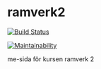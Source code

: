 # ramverk2
[![Build Status](https://travis-ci.org/ragren/ramverk2.svg?branch=master)](https://travis-ci.org/ragren/ramverk2) 

[![Maintainability](https://api.codeclimate.com/v1/badges/33b513d811911f5b8f9c/maintainability)](https://codeclimate.com/github/ragren/ramverk2/maintainability)

me-sida för kursen ramverk 2

